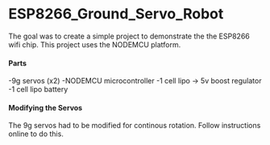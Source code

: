 # ESP8266_Ground_Servo_Robot

The goal was to create a simple project to demonstrate the the ESP8266 wifi chip.
This project uses the NODEMCU platform.

#### **Parts**

-9g servos (x2)
-NODEMCU microcontroller
-1 cell lipo -> 5v boost regulator
-1 cell lipo battery

#### **Modifying the Servos**

The 9g servos had to be modified for continous rotation. Follow instructions online to do this.
